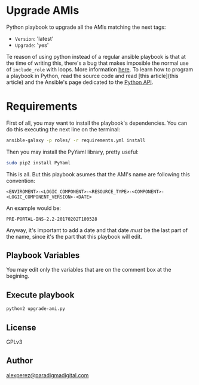 # Upgrade AMIs

Python playbook to upgrade all the AMIs matching the next tags:

* `Version`: 'latest'
* `Upgrade`: 'yes'

Te reason of using python instead of a regular ansible playbook is that at the time of writing this, there's a bug that makes imposible the normal use of `include_role` with loops. More information [here](https://github.com/ansible/ansible/issues/21285). To learn how to program a playbook in Python, read the source code and read [this article](this article) and the Ansible's page dedicated to the [Python API](http://docs.ansible.com/ansible/dev_guide/developing_api.html#python-api-2-0).

# Requirements

First of all, you may want to install the playbook's dependencies. You can do this executing the next line on the terminal:

```bash
ansible-galaxy -p roles/ -r requirements.yml install
```

Then you may install the PyYaml library, pretty useful:

```bash
sudo pip2 install PyYaml
```

This is all. But this playbook asumes that the AMI's name are following this convention:

```text
<ENVIROMENT>-<LOGIC_COMPONENT>-<RESOURCE_TYPE>-<COMPONENT>-<LOGIC_COMPONENT_VERSION>-<DATE>
```

An example would be:

```text
PRE-PORTAL-INS-2.2-20170202T100528
```

Anyway, it's important to add a date and that date _must_ be the last part of the name, since it's the part that this playbook will edit.

## Playbook Variables

You may edit only the variables that are on the comment box at the begining.

## Execute playbook

```bash
python2 upgrade-ami.py
```

## License

GPLv3

## Author

alexperez@paradigmadigital.com
